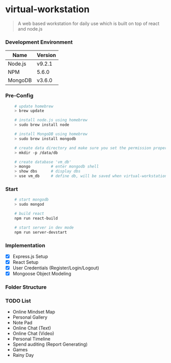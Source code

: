 # virtual-workstation
> A web based workstation for daily use which is built on top of react and node.js


### Development Environment

| Name  | Version |
| ------------- | ------------- |
| Node.js | v9.2.1 |
| NPM   | 5.6.0 |
| MongoDB | v3.6.0 |

### Pre-Config 
```sh
    # update homebrew
    > brew update

    # install node.js using homebrew
    > sudo brew install node

    # install MongoDB using homebrew
    > sudo brew install mongodb

    # create data directory and make sure you set the permission properly
    > mkdir -p /data/db

    # create database 'vm_db'
    > mongo         # enter mongodb shell
    > show dbs      # display dbs
    > use vm_db     # define db, will be saved when virtual-workstation server started

```
### Start
```sh
    # start mongodb
    > sudo mongod

    # build react        
    npm run react-build

    # start server in dev mode
    npm run server-devstart
```

### Implementation
- [x] Express.js Setup
- [x] React Setup
- [x] User Credentials (Register/Login/Logout)
- [x] Mongoose Object Modeling

### Folder Structure


### TODO List
* Online Mindset Map
* Personal Gallery
* Note Pad
* Online Chat (Text)
* Online Chat (Video)  
* Personal Timeline
* Spend auditing (Report Generating)
* Games
* Rainy Day